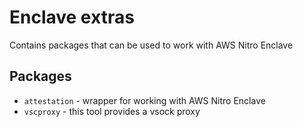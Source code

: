 # Enclave extras
Contains packages that can be used to work with AWS Nitro Enclave
## Packages
- `attestation` - wrapper for working with AWS Nitro Enclave
- `vscproxy` - this tool provides a vsock proxy